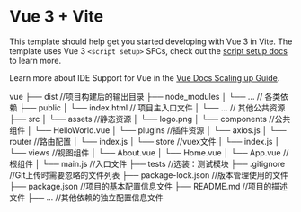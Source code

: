 # Vue 3 + Vite

This template should help get you started developing with Vue 3 in Vite. The template uses Vue 3 `<script setup>` SFCs, check out the [script setup docs](https://v3.vuejs.org/api/sfc-script-setup.html#sfc-script-setup) to learn more.

Learn more about IDE Support for Vue in the [Vue Docs Scaling up Guide](https://vuejs.org/guide/scaling-up/tooling.html#ide-support).

vue
├── dist  //项目构建后的输出目录
├── node_modules
│   └── ...  // 各类依赖
├── public
│   └── index.html  // 项目主入口文件
│   └── ...  // 其他公共资源
├── src
│   └── assets  //静态资源
│       └── logo.png
│   └── components  //公共组件
│       └── HelloWorld.vue
│   └── plugins  //插件资源
│       └── axios.js
│   └── router  //路由配置
│       └── index.js
│   └── store  //vuex文件
│       └── index.js
│   └── views  //视图组件
│       └── About.vue
│       └── Home.vue
│   └── App.vue  //根组件
│   └── main.js  //入口文件
├── tests  //选装：测试模块
├── .gitignore  //Git上传时需要忽略的文件列表
├── package-lock.json  //版本管理使用的文件
├── package.json  //项目的基本配置信息文件
├── README.md  //项目的描述文件
├── ...  //其他依赖的独立配置信息文件
